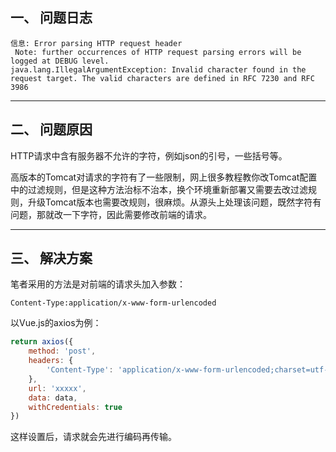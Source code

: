 ## 一、 问题日志

```shell
信息: Error parsing HTTP request header
 Note: further occurrences of HTTP request parsing errors will be logged at DEBUG level.
java.lang.IllegalArgumentException: Invalid character found in the request target. The valid characters are defined in RFC 7230 and RFC 3986
```

---
## 二、 问题原因

HTTP请求中含有服务器不允许的字符，例如json的引号，一些括号等。

高版本的Tomcat对请求的字符有了一些限制，网上很多教程教你改Tomcat配置中的过滤规则，但是这种方法治标不治本，换个环境重新部署又需要去改过滤规则，升级Tomcat版本也需要改规则，很麻烦。从源头上处理该问题，既然字符有问题，那就改一下字符，因此需要修改前端的请求。

---
## 三、 解决方案

笔者采用的方法是对前端的请求头加入参数：
```
Content-Type:application/x-www-form-urlencoded
```
以Vue.js的axios为例：
```javascript
return axios({
    method: 'post',
    headers: {
        'Content-Type': 'application/x-www-form-urlencoded;charset=utf-8'
    },
    url: 'xxxxx',
    data: data,
    withCredentials: true
})
```

这样设置后，请求就会先进行编码再传输。